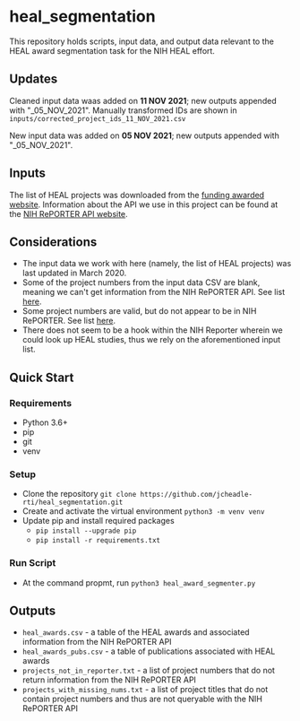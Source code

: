 # heal_segmentation

This repository holds scripts, input data, and output data relevant to the HEAL award segmentation task for the NIH HEAL effort.  

## Updates
Cleaned input data waas added on **11 NOV 2021**; new outputs appended with "_05_NOV_2021".
Manually transformed IDs are shown in `inputs/corrected_project_ids_11_NOV_2021.csv`

New input data was added on **05 NOV 2021**; new outputs appended with "_05_NOV_2021".

## Inputs

The list of HEAL projects was downloaded from the [funding awarded website](https://heal.nih.gov/funding/awarded).
Information about the API we use in this project can be found at the [NIH RePORTER API website](https://api.reporter.nih.gov/).

## Considerations

- The input data we work with here (namely, the list of HEAL projects) was last updated in March 2020.
- Some of the project numbers from the input data CSV are blank, meaning we can't get information from the NIH RePORTER API.  See list [here](/outputs/projects_with_missing_nums.txt).
- Some project numbers are valid, but do not appear to be in NIH RePORTER.  See list [here](/outputs/projects_not_in_reporter.txt).
- There does not seem to be a hook within the NIH Reporter wherein we could look up HEAL studies, thus we rely on the aforementioned input list.

## Quick Start
### Requirements

- Python 3.6+
- pip
- git
- venv

### Setup

- Clone the repository `git clone https://github.com/jcheadle-rti/heal_segmentation.git`
- Create and activate the virtual environment `python3 -m venv venv`
- Update pip and install required packages
  - `pip install --upgrade pip`
  - `pip install -r requirements.txt`
  
### Run Script

- At the command propmt, run `python3 heal_award_segmenter.py`

## Outputs

- `heal_awards.csv` - a table of the HEAL awards and associated information from the NIH RePORTER API
- `heal_awards_pubs.csv` - a table of publications associated with HEAL awards
- `projects_not_in_reporter.txt` - a list of project numbers that do not return information from the NIH RePORTER API
- `projects_with_missing_nums.txt` - a list of project titles that do not contain project numbers and thus are not queryable with the NIH RePORTER API
